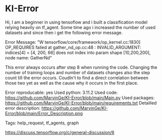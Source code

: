 # KI-Error

Hi, I am a beginner in using tensoflow and i built a classification model relying heavily on tf_agent.
Some time ago i increased the number of used datasets and since then i get the following error message.

Error Message:
"W tensorflow/core/framework/op_kernel.cc:1830] OP_REQUIRES failed at gather_nd_op.cc:48 : INVALID_ARGUMENT: indices[4] = [4, 200, 66] does not index into param shape [10,200,200], node name: GatherNd"

This error always occurs after step 8 when running the code.
Changing the number of training loops and number of datasets changes also the step count till the error occurs. Coudln't to find a direct correlation between those two yet as well as the cause why it occurs in the first place.

Error reproducable: yes
Used python: 3.11.2
Used code: https://github.com/MarvinGe/KI-Error/blob/main/Main.py
Used packages: https://github.com/MarvinGe/KI-Error/blob/main/requirements.txt
Detailled error description: https://github.com/MarvinGe/KI-Error/blob/main/Error_Description.png

Tags:
help_request, tf_agents, graph

https://discuss.tensorflow.org/c/general-discussion/6
